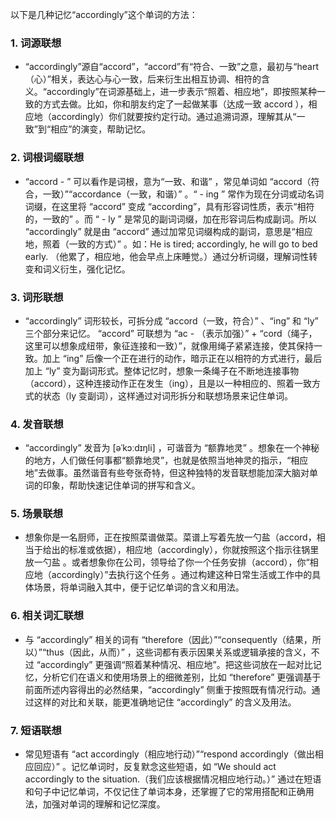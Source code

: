 以下是几种记忆“accordingly”这个单词的方法：

### 1. 词源联想
 - “accordingly”源自“accord”，“accord”有“符合、一致”之意，最初与“heart（心）”相关，表达心与心一致，后来衍生出相互协调、相符的含义。“accordingly”在词源基础上，进一步表示“照着、相应地”，即按照某种一致的方式去做。比如，你和朋友约定了一起做某事（达成一致 accord ），相应地（accordingly）你们就要按约定行动。通过追溯词源，理解其从“一致”到“相应”的演变，帮助记忆。

### 2. 词根词缀联想
 - “accord - ” 可以看作是词根，意为“一致、和谐” ，常见单词如 “accord（符合，一致）”“accordance（一致，和谐）” 。“ - ing ” 常作为现在分词或动名词词缀，在这里将 “accord” 变成 “according”，具有形容词性质，表示“相符的，一致的” 。而 “ - ly ” 是常见的副词词缀，加在形容词后构成副词。所以 “accordingly” 就是由 “accord” 通过加常见词缀构成的副词，意思是“相应地，照着（一致的方式）” 。如：He is tired; accordingly, he will go to bed early. （他累了，相应地，他会早点上床睡觉。）通过分析词缀，理解词性转变和词义衍生，强化记忆。

### 3. 词形联想
 - “accordingly” 词形较长，可拆分成 “accord（一致，符合）” 、“ing” 和 “ly” 三个部分来记忆。 “accord” 可联想为 “ac - （表示加强）” + “cord（绳子，这里可以想象成纽带，象征连接和一致）”，就像用绳子紧紧连接，使其保持一致。加上 “ing” 后像一个正在进行的动作，暗示正在以相符的方式进行，最后加上 “ly” 变为副词形式。整体记忆时，想象一条绳子在不断地连接事物（accord），这种连接动作正在发生（ing），且是以一种相应的、照着一致方式的状态（ly 变副词），这样通过对词形拆分和联想场景来记住单词。

### 4. 发音联想
 - “accordingly” 发音为 [əˈkɔːdɪŋli] ，可谐音为 “额靠地灵” 。想象在一个神秘的地方，人们做任何事都“额靠地灵”，也就是依照当地神灵的指示，“相应地”去做事。虽然谐音有些夸张奇特，但这种独特的发音联想能加深大脑对单词的印象，帮助快速记住单词的拼写和含义。

### 5. 场景联想
 - 想象你是一名厨师，正在按照菜谱做菜。菜谱上写着先放一勺盐（accord，相当于给出的标准或依据），相应地（accordingly），你就按照这个指示往锅里放一勺盐 。或者想象你在公司，领导给了你一个任务安排（accord），你“相应地（accordingly）”去执行这个任务 。通过构建这种日常生活或工作中的具体场景，将单词融入其中，便于记忆单词的含义和用法。

### 6. 相关词汇联想
 - 与 “accordingly” 相关的词有 “therefore（因此）”“consequently（结果，所以）”“thus（因此，从而）” ，这些词都有表示因果关系或逻辑承接的含义，不过 “accordingly” 更强调“照着某种情况、相应地”。把这些词放在一起对比记忆，分析它们在语义和使用场景上的细微差别，比如 “therefore” 更强调基于前面所述内容得出的必然结果，“accordingly” 侧重于按照既有情况行动。通过这样的对比和关联，能更准确地记住 “accordingly” 的含义及用法。

### 7. 短语联想
 - 常见短语有 “act accordingly（相应地行动）”“respond accordingly（做出相应回应）” 。记忆单词时，反复默念这些短语，如 “We should act accordingly to the situation.（我们应该根据情况相应地行动。）” 通过在短语和句子中记忆单词，不仅记住了单词本身，还掌握了它的常用搭配和正确用法，加强对单词的理解和记忆深度。 